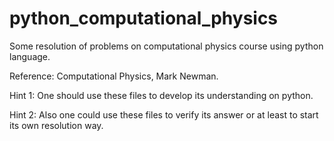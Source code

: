 # python_computational_physics
Some resolution of problems on computational physics course using python language.

Reference: Computational Physics, Mark Newman.

Hint 1: One should use these files to develop its understanding on python. 

Hint 2: Also one could use these files to verify its answer or at least to start its own resolution way.
